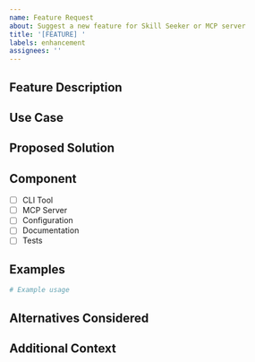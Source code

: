 ```yaml
---
name: Feature Request
about: Suggest a new feature for Skill Seeker or MCP server
title: '[FEATURE] '
labels: enhancement
assignees: ''
---
```


## Feature Description
<!-- Clear description of the feature -->

## Use Case
<!-- Why is this feature needed? What problem does it solve? -->

## Proposed Solution
<!-- How should this feature work? -->

## Component
- [ ] CLI Tool
- [ ] MCP Server
- [ ] Configuration
- [ ] Documentation
- [ ] Tests

## Examples
<!-- Code examples, screenshots, or mockups -->

```bash
# Example usage
```

## Alternatives Considered
<!-- Other approaches you've thought about -->

## Additional Context
<!-- Any other information -->
